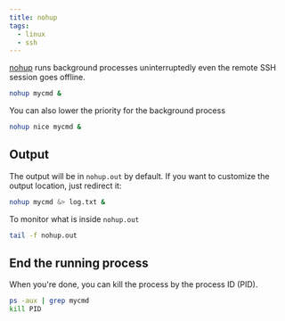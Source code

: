 ```yaml
---
title: nohup
tags:
  - linux
  - ssh
---
```


[nohup](https://cht.sh/nohup) runs background processes uninterruptedly even the remote SSH session goes offline.

```sh
nohup mycmd &
```

You can also lower the priority for the background process

```sh
nohup nice mycmd &
```

## Output

The output will be in `nohup.out` by default. If you want to customize the output location, just redirect it:

```sh
nohup mycmd &> log.txt &
```

To monitor what is inside `nohup.out`

```sh
tail -f nohup.out
```

## End the running process

When you're done, you can kill the process by the process ID (PID).

```sh
ps -aux | grep mycmd
kill PID
```
